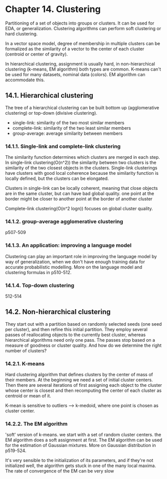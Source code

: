 # Chapter 14. Clustering

Partitioning of a set of objects into groups or clusters. It can be used for EDA, or generalization. Clustering algorithms can perform soft  clustering or hard clustering.

In a vector space model, degree of membership in multiple clusters can be formalized as the similarity of a vector to the center of each cluster (centroid or center of gravity).

In hierarchical clustering, assignment is usually hard, in non-hierarchical clustering (k-means, EM algorithm) both types are common. K-means can't be used for many datasets, nominal data (colors). EM algorithm can accommodate this.

## 14.1. Hierarchical clustering

The tree of a hierarchical clustering can be built bottom up (agglomerative clustering) or top-down (divisive clustering).

* single-link: similarity of the two most similar members
* complete-link: similarity of the two least similar members
* group-average: average similarity between members

### 14.1.1. Single-link and complete-link clustering

The similarity function determines which clusters are merged in each step. In single-link clustering(O(n^2)) the similarity between two clusters is the similarity of the two closest objects in the clusters. Single-link clusterings have clusters with good local coherence because the similarity function is locally defined, but the clusters can be elongated. 

Clusters in single-link can be locally coherent, meaning that close objects are in the same cluster, but can have bad global quality. one point at the border might be closer to another point at the border of another cluster

Complete-link clustering(O(n^2 logn)) focuses on global cluster quality. 

### 14.1.2. group-average agglomerative clustering

p507-509

### 14.1.3. An application: improving a language model

Clustering can play an important role in improving the language model by way of generalization, when we don't have enough training data for accurate probabilistic modelling. More on the language model and clustering formulas in p510-512.

### 14.1.4. Top-down clustering

512-514

## 14.2. Non-hierarchical clustering

They start out with a partition based on randomly selected seeds (one seed per cluster), and then refine this initial partition. They employ several passes of reallocating objects to the currently best cluster, whereas hierarchical algorithms need only one pass. The passes stop based on a measure of goodness or cluster quality. And how do we determine the right number of clusters?

### 14.2.1. K-means

Hard clustering algorithm that defines clusters by the center of mass of their members. At the beginning we need a set of initial cluster centers. Then there are several iterations of first assigning each object to the cluster whose center is closest and then recomputing the center of each cluster as centroid or mean of it.

K-mean is sensitive to outliers --> k-medoid, where one point is chosen as cluster center. 

### 14.2.2. The EM algorithm

'soft' version of k-means. we start with a set of random cluster centers. the EM algorithm does a soft assignment at first. The EM algorithm can be used for the estimation of Gaussian mixtures. More on Gaussian distribution in p519-524.

It's very sensible to the initialization of its parameters, and if they're not initialized well, the algorithm gets stuck in one of the many local maxima. The rate of convergence of the EM can be very slow
